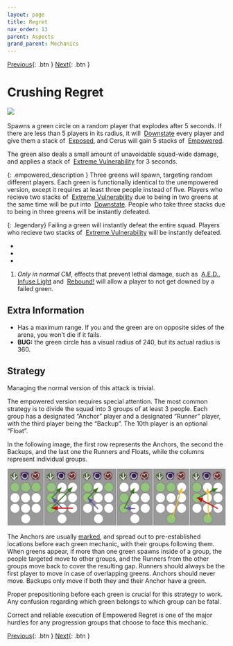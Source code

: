 ```yaml
---
layout: page
title: Regret
nav_order: 13
parent: Aspects
grand_parent: Mechanics
---
```


[Previous](despair.html){: .btn } [Next](rage.html){: .btn }

# Crushing Regret

<img class="attack_gif" src="../../images/mechanics/regret.gif">

Spawns a green circle on a random player that explodes after 5 seconds. If there are less than 5 players in its radius, it will <img class="inline down"> [Downstate] every player and give them a stack of <img class="inline exposed"> [Exposed], and Cerus will gain 5 stacks of <img class="inline empowered"> [Empowered].

The green also deals a small amount of unavoidable squad-wide damage, and applies a stack of <img class="inline extreme_vulnerability"> [Extreme Vulnerability] for 3 seconds. 

{: .empowered_description }
Three greens will spawn, targeting random different players. Each green is functionally identical to the unempowered version, except it requires at least three people instead of five. Players who recieve two stacks of <img class="inline extreme_vulnerability"> [Extreme Vulnerability] due to being in two greens at the same time will be put into <img class="inline down"> [Downstate]. People who take three stacks due to being in three greens will be instantly defeated.

{: .legendary}
Failing a green will instantly defeat the entire squad. Players who recieve two stacks of <img class="inline extreme_vulnerability"> [Extreme Vulnerability] will be instantly defeated.

<div>
  <ul class="mechtable">
    <li class="table-header">
      <img class="table-img distort">
      <img class="table-img glint_h">
      <img class="table-img feedback">
      <img class="table-img dodge">
      <img class="table-img jump">
      <img class="table-img protection">
      <img class="table-img block">
      <img class="table-img barrier">
    </li>
    <li class="table-row">
      <img class="table-img notok">
      <img class="table-img kinda1">
      <img class="table-img notok">
      <img class="table-img notok">
      <img class="table-img notok">
      <img class="table-img notok">
      <img class="table-img notok">
      <img class="table-img notok">
    </li>
    <li class="emp-row">
      <img class="table-img notok">
      <img class="table-img kinda1">
      <img class="table-img notok">
      <img class="table-img notok">
      <img class="table-img notok">
      <img class="table-img notok">
      <img class="table-img notok">
      <img class="table-img notok">
    </li>
  </ul>
</div>

1. _Only in normal CM_, effects that prevent lethal damage, such as <img class="inline aed"> [A.E.D.](https://wiki.guildwars2.com/wiki/A.E.D.), <img class="inline glint_h"> [Infuse Light](https://wiki.guildwars2.com/wiki/Infuse_Light) and <img class="inline rebound"> [Rebound!](https://wiki.guildwars2.com/wiki/%22Rebound!%22) will allow a player to not get downed by a failed green.

## Extra Information

- Has a maximum range. If you and the green are on opposite sides of the arena, you won’t die if it fails.
- **BUG:** the green circle has a visual radius of 240, but its actual radius is 360.

## Strategy

Managing the normal version of this attack is trivial.

The empowered version requires special attention. The most common strategy is to divide the squad into 3 groups of at least 3 people. Each group has a designated “Anchor” player and a designated “Runner” player, with the third player being the “Backup”. The 10th player is an optional “Float”.

In the following image, the first row represents the Anchors, the second the Backups, and the last one the Runners and Floats, while the columns represent individual groups.

![Green Strategy](../../images/mechanics/green_strat.webp)

The Anchors are usually [marked](https://wiki.guildwars2.com/wiki/Commander#Markers), and spread out to pre-established locations before each green mechanic, with their groups following them. When greens appear, if more than one green spawns inside of a group, the people targeted move to other groups, and the Runners from the other groups move back to cover the resulting gap. Runners should always be the first player to move in case of overlapping greens. Anchors should never move. Backups only move if both they and their Anchor have a green.

Proper prepositioning before each green is crucial for this strategy to work. Any confusion regarding which green belongs to which group can be fatal.

Correct and reliable execution of Empowered Regret is one of the major hurdles for any progression groups that choose to face this mechanic.

[Previous](despair.html){: .btn } [Next](rage.html){: .btn }

[Empowered]: https://wiki.guildwars2.com/wiki/Empowered_(Cerus)
[Exposed]: https://wiki.guildwars2.com/wiki/Exposed
[Extreme Vulnerability]: https://wiki.guildwars2.com/wiki/Extreme_Vulnerability
[Downstate]: https://wiki.guildwars2.com/wiki/Downed